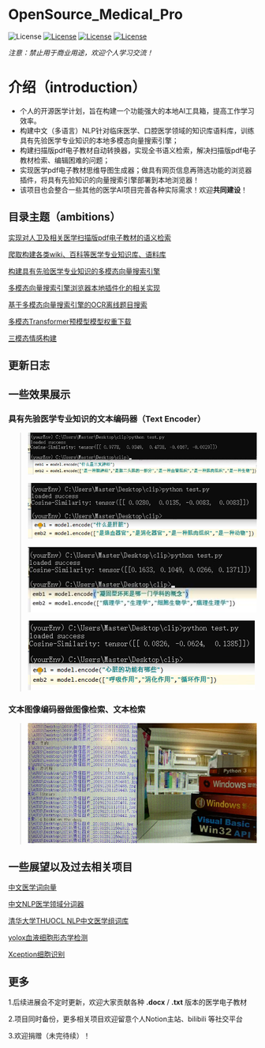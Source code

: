 
# OpenSource_Medical_Pro

![License](https://img.shields.io/badge/License-BSD%202--Clause-orange)
[![License](https://img.shields.io/badge/Github-kay--cottage-brightgreen)](https://github.com/kay-cottage/)
[![License](https://img.shields.io/badge/bilibili-kayyyak-blue)](https://space.bilibili.com/362186371)
[![License](https://img.shields.io/badge/Notion-gw--kayyyak-yellow)](https://heathered-aster-9c5.notion.site/gw-kayyyak-f64dcc88dce54d50a031d2ba746906b4)


*注意：禁止用于商业用途，欢迎个人学习交流！*

# 介绍（introduction）
* 个人的开源医学计划，旨在构建一个功能强大的本地AI工具箱，提高工作学习效率。
* 构建中文（多语言）NLP针对临床医学、口腔医学领域的知识库语料库，训练具有先验医学专业知识的本地多模态向量搜索引擎；
* 构建扫描版pdf电子教材自动转换器，实现全书语义检索，解决扫描版pdf电子教材检索、编辑困难的问题；
* 实现医学pdf电子教材思维导图生成器；做具有网页信息再筛选功能的浏览器插件，将具有先验知识的向量搜索引擎部署到本地浏览器！
* 该项目也会整合一些其他的医学AI项目完善各种实际需求！欢迎**共同建设**！



## 目录主题（ambitions）
[实现对人卫及相关医学扫描版pdf电子教材的语义检索](pdf教材检索/README.md)

[爬取构建各类wiki、百科等医学专业知识库、语料库](爬虫/README.md)

[构建具有先验医学专业知识的多模态向量搜索引擎](vector_engine/README.md)

[多模态向量搜索引擎浏览器本地插件化的相关实现](local_proxy/README.md)

[基于多模态向量搜索引擎的OCR离线题目搜索](ocr_search/README.md)

[多模态Transformer预模型模型权重下载](dataset/README.md)

[三模态情感构建](Three_model/README.md)

## 更新日志

## 一些效果展示

### 具有先验医学专业知识的文本编码器（Text Encoder）
>
> ![img_2](img/3.png)
>
> ![img_1](img/1.png)
>
> ![img_2](img/2.jpg)
>
> ![img_2](img/6.png)

### 文本图像编码器做图像检索、文本检索

> ![img_2](img/10.png)

## 一些展望以及过去相关项目
[中文医学词向量](https://github.com/WENGSYX/Chinese-Word2vec-Medicine)

[中文NLP医学领域分词器](https://github.com/lancopku/pkuseg-python)

[清华大学THUOCL NLP中文医学组词库](https://github.com/thunlp/THUOCL)

[yolox血液细胞形态学检测]()

[Xception细胞识别]()


## 更多
1.后续进展会不定时更新，欢迎大家贡献各种 **.docx** / **.txt** 版本的医学电子教材

2.项目同时备份，更多相关项目欢迎留意个人Notion主站、bilibili 等社交平台

3.欢迎捐赠（未完待续）！
